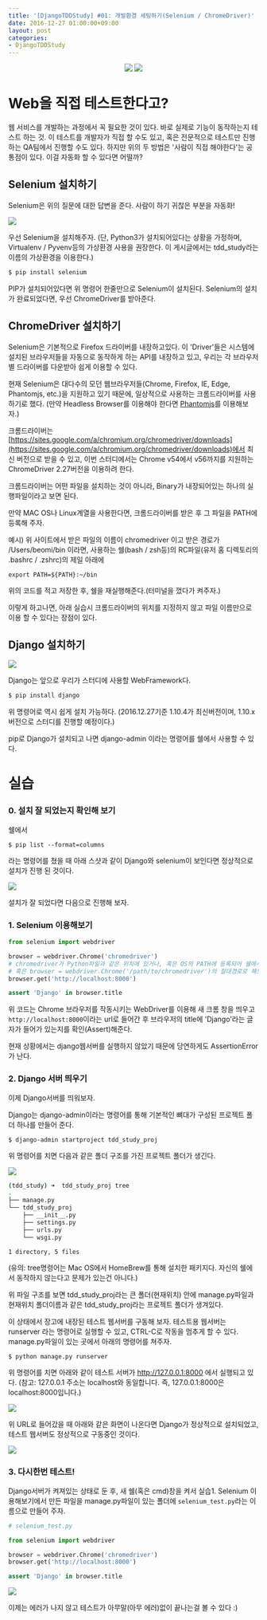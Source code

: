 ```yaml
---
title: '[DjangoTDDStudy] #01: 개발환경 세팅하기(Selenium / ChromeDriver)'
date: 2016-12-27 01:00:00+09:00
layout: post
categories:
- DjangoTDDStudy
---
```


<p align="center">
<img src="http://www.seleniumhq.org/images/big-logo.png" style="max-height:180px;" />
<img src="https://lh4.googleusercontent.com/-gjxoCu8Fu3c/AAAAAAAAAAI/AAAAAAABWTs/rbrvG-G2yDI/s0-c-k-no-ns/photo.jpg" style="max-height:180px;" />
</p>

# Web을 직접 테스트한다고?

웹 서비스를 개발하는 과정에서 꼭 필요한 것이 있다. 바로 실제로 기능이 동작하는지 테스트 하는 것.
이 테스트를 개발자가 직접 할 수도 있고, 혹은 전문적으로 테스트만 진행하는 QA팀에서 진행할 수도 있다.
하지만 위의 두 방법은 '사람이 직접 해야한다'는 공통점이 있다. 이걸 자동화 할 수 있다면 어떨까?

## Selenium 설치하기

Selenium은 위의 질문에 대한 답변을 준다. 사람이 하기 귀찮은 부분을 자동화!

![](https://www.dropbox.com/s/ljs71i7781eu812/%EC%8A%A4%ED%81%AC%EB%A6%B0%EC%83%B7%202016-12-27%2001.19.12.png?dl=1)

우선 Selenium을 설치해주자.
(단, Python3가 설치되어있다는 상황을 가정하며, Virtualenv / Pyvenv등의 가상환경 사용을 권장한다. 이 게시글에서는 tdd_study라는 이름의 가상환경을 이용한다.)

```sh
$ pip install selenium
```

PIP가 설치되어있다면 위 명령어 한줄만으로 Selenium이 설치된다.
Selenium의 설치가 완료되었다면, 우선 ChromeDriver를 받아준다.

## ChromeDriver 설치하기

Selenium은 기본적으로 Firefox 드라이버를 내장하고있다. 이 'Driver'들은 시스템에 설치된 브라우저들을 자동으로 동작하게 하는 API를 내장하고 있고, 우리는 각 브라우저별 드라이버를 다운받아 쉽게 이용할 수 있다.

현재 Selenium은 대다수의 모던 웹브라우저들(Chrome, Firefox, IE, Edge, Phantomjs, etc.)을 지원하고 있기 때문에, 일상적으로 사용하는 크롬드라이버를 사용하기로 했다.
(만약 Headless Browser를 이용해야 한다면 [Phantomjs](http://phantomjs.org/)를 이용해보자.)

크롬드라이버는 [https://sites.google.com/a/chromium.org/chromedriver/downloads](https://sites.google.com/a/chromium.org/chromedriver/downloads)에서 최신 버전으로 받을 수 있고, 이번 스터디에서는 Chrome v54에서 v56까지를 지원하는 ChromeDriver 2.27버전을 이용하려 한다.

크롬드라이버는 어떤 파일을 설치하는 것이 아니라, Binary가 내장되어있는 하나의 실행파일이라고 보면 된다.

만약 MAC OS나 Linux계열을 사용한다면, 크롬드라이버를 받은 후 그 파일을 PATH에 등록해 주자.

예시)
위 사이트에서 받은 파일의 이름이 chromedriver 이고 받은 경로가 
/Users/beomi/bin 이라면,
사용하는 쉘(bash / zsh등)의 RC파일(유저 홈 디렉토리의 .bashrc / .zshrc)의 제일 아래에

```
export PATH=${PATH}:~/bin
```

위의 코드를 적고 저장한 후, 쉘을 재실행해준다.(터미널을 껐다가 켜주자.)

이렇게 하고나면, 아래 실습시 크롬드라이버의 위치를 지정하지 않고 파일 이름만으로 이용 할 수 있다는 장점이 있다.

## Django 설치하기

![](https://www.dropbox.com/s/doe06t0ygfy1iwq/%EC%8A%A4%ED%81%AC%EB%A6%B0%EC%83%B7%202016-12-27%2001.20.45.png?dl=1)

Django는 앞으로 우리가 스터디에 사용할 WebFramework다.

```sh
$ pip install django
```

위 명령어로 역시 쉽게 설치 가능하다.
(2016.12.27기준 1.10.4가 최신버전이며, 1.10.x버전으로 스터디를 진행할 예정이다.)

pip로 Django가 설치되고 나면 django-admin 이라는 명령어를 쉘에서 사용할 수 있다.

# 실습

### 0. 설치 잘 되었는지 확인해 보기

쉘에서

```
$ pip list --format=columns
```

라는 명령어를 쳤을 때 아래 스샷과 같이 Django와 selenium이 보인다면 정상적으로 설치가 진행 된 것이다.

![](https://www.dropbox.com/s/r28s6slfqeo10km/%EC%8A%A4%ED%81%AC%EB%A6%B0%EC%83%B7%202016-12-27%2001.22.02.png?dl=1)

설치가 잘 되었다면 다음으로 진행해 보자.

### 1. Selenium 이용해보기

```py
from selenium import webdriver

browser = webdriver.Chrome('chromedriver')
# chromedriver가 Python파일과 같은 위치에 있거나, 혹은 OS의 PATH에 등록되어 쉘에서 실행 가능한 경우 위와같이 한다.
# 혹은 browser = webdriver.Chrome('/path/to/chromedriver')의 절대경로로 해도 된다.
browser.get('http://localhost:8000')

assert 'Django' in browser.title
```

위 코드는 Chrome 브라우저를 작동시키는 WebDriver를 이용해 새 크롬 창을 띄우고 `http://localhost:8000`이라는 url로 들어간 후 브라우저의 title에 'Django'라는 글자가 들어가 있는지를 확인(Assert)해준다.

현재 상황에서는 django웹서버를 실행하지 않았기 때문에 당연하게도 AssertionError가 난다.

### 2. Django 서버 띄우기

이제 Django서버를 띄워보자. 

Django는 django-admin이라는 명령어를 통해 기본적인 뼈대가 구성된 프로젝트 폴더 하나를 만들어 준다.

```
$ django-admin startproject tdd_study_proj
```

위 명령어를 치면 다음과 같은 폴더 구조를 가진 프로젝트 폴더가 생긴다.

![](https://www.dropbox.com/s/sllqpsmrnerkevk/%EC%8A%A4%ED%81%AC%EB%A6%B0%EC%83%B7%202016-12-27%2001.25.13.png?dl=1)

```sh
(tdd_study) ➜  tdd_study_proj tree
.
├── manage.py
└── tdd_study_proj
    ├── __init__.py
    ├── settings.py
    ├── urls.py
    └── wsgi.py

1 directory, 5 files
```

(유의: tree명령어는 Mac OS에서 HomeBrew를 통해 설치한 패키지다. 자신의 쉘에서 동작하지 않는다고 문제가 있는건 아니다.)

위 파일 구조를 보면 tdd_study_proj라는 큰 폴더(현재위치) 안에 manage.py파일과 현재위치 폴더이름과 같은 tdd_study_proj라는 프로젝트 폴더가 생겨있다.

이 상태에서 장고에 내장된 테스트 웹서버를 구동해 보자. 테스트용 웹서버는 runserver 라는 명령어로 실행할 수 있고, CTRL-C로 작동을 멈추게 할 수 있다.
manage.py파일이 있는 곳에서 아래의 명령어를 쳐주자.

```
$ python manage.py runserver
```

위 명령어를 치면 아래와 같이 테스트 서버가 http://127.0.0.1:8000 에서 실행되고 있다.
(참고: 127.0.0.1 주소는 localhost와 동일합니다. 즉, 127.0.0.1:8000은 localhost:8000입니다.)

![](https://www.dropbox.com/s/9yma9fem1zyr2ze/%EC%8A%A4%ED%81%AC%EB%A6%B0%EC%83%B7%202016-12-27%2001.34.26.png?dl=1)

위 URL로 들어갔을 때 아래와 같은 화면이 나온다면 Django가 정상적으로 설치되었고, 테스트 웹서버도 정상적으로 구동중인 것이다.

![](https://www.dropbox.com/s/boj2bj353lowcqe/%EC%8A%A4%ED%81%AC%EB%A6%B0%EC%83%B7%202016-12-27%2001.36.09.png?dl=1)

### 3. 다시한번 테스트!

Django서버가 켜져있는 상태로 둔 후, 새 쉘(혹은 cmd)창을 켜서 실습1. Selenium 이용해보기에서 만든 파일을 manage.py파일이 있는 폴더에 `selenium_test.py`라는 이름으로 만들어 주자.

```py
# selenium_test.py

from selenium import webdriver

browser = webdriver.Chrome('chromedriver')
browser.get('http://localhost:8000')

assert 'Django' in browser.title
``` 

![](https://www.dropbox.com/s/4y5f19g4n1bd218/%EC%8A%A4%ED%81%AC%EB%A6%B0%EC%83%B7%202016-12-27%2001.45.10.png?dl=1)

이제는 에러가 나지 않고 테스트가 아무말(아무 에러)없이 끝나는걸 볼 수 있다 :)
